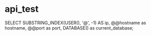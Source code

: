# api_test

SELECT SUBSTRING_INDEX(USER(), '@', -1) AS ip,  @@hostname as hostname, @@port as port, DATABASE() as current_database;
